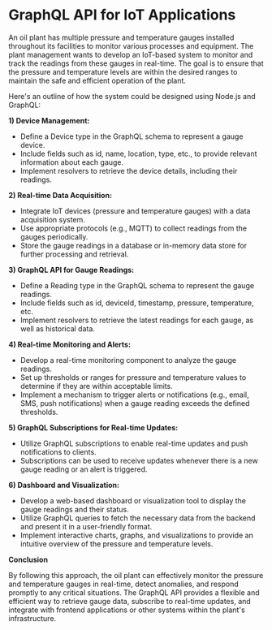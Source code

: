 # GraphQL API for IoT Applications

An oil plant has multiple pressure and temperature gauges installed throughout its facilities to monitor various processes and equipment. The plant management wants to develop an IoT-based system to monitor and track the readings from these gauges in real-time. The goal is to ensure that the pressure and temperature levels are within the desired ranges to maintain the safe and efficient operation of the plant.

Here's an outline of how the system could be designed using Node.js and GraphQL:

**1) Device Management:**

- Define a Device type in the GraphQL schema to represent a gauge device.
- Include fields such as id, name, location, type, etc., to provide relevant information about each gauge.
- Implement resolvers to retrieve the device details, including their readings.

**2) Real-time Data Acquisition:**

- Integrate IoT devices (pressure and temperature gauges) with a data acquisition system.
- Use appropriate protocols (e.g., MQTT) to collect readings from the gauges periodically.
- Store the gauge readings in a database or in-memory data store for further processing and retrieval.

**3) GraphQL API for Gauge Readings:**

- Define a Reading type in the GraphQL schema to represent the gauge readings.
- Include fields such as id, deviceId, timestamp, pressure, temperature, etc.
- Implement resolvers to retrieve the latest readings for each gauge, as well as historical data.

**4) Real-time Monitoring and Alerts:**

- Develop a real-time monitoring component to analyze the gauge readings.
- Set up thresholds or ranges for pressure and temperature values to determine if they are within acceptable limits.
- Implement a mechanism to trigger alerts or notifications (e.g., email, SMS, push notifications) when a gauge reading exceeds the defined thresholds.

**5) GraphQL Subscriptions for Real-time Updates:**

- Utilize GraphQL subscriptions to enable real-time updates and push notifications to clients.
- Subscriptions can be used to receive updates whenever there is a new gauge reading or an alert is triggered.

**6) Dashboard and Visualization:**

- Develop a web-based dashboard or visualization tool to display the gauge readings and their status.
- Utilize GraphQL queries to fetch the necessary data from the backend and present it in a user-friendly format.
- Implement interactive charts, graphs, and visualizations to provide an intuitive overview of the pressure and temperature levels.

**Conclusion**

By following this approach, the oil plant can effectively monitor the pressure and temperature gauges in real-time, detect anomalies, and respond promptly to any critical situations. The GraphQL API provides a flexible and efficient way to retrieve gauge data, subscribe to real-time updates, and integrate with frontend applications or other systems within the plant's infrastructure.

